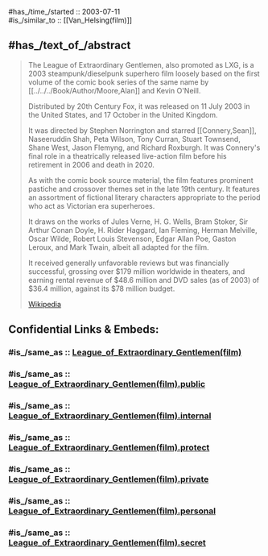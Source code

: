 
#has_/time_/started :: 2003-07-11  
#is_/similar_to :: [[Van_Helsing(film)]] 

## #has_/text_of_/abstract 

> The League of Extraordinary Gentlemen, also promoted as LXG, 
> is a 2003 steampunk/dieselpunk superhero film 
> loosely based on the first volume of the comic book series of the same name 
> by [[../../../Book/Author/Moore,Alan]] and Kevin O'Neill. 
> 
> Distributed by 20th Century Fox, it was released on 11 July 2003 in the United States, 
> and 17 October in the United Kingdom. 
> 
> It was directed by Stephen Norrington and starred [[Connery,Sean]], Naseeruddin Shah, 
> Peta Wilson, Tony Curran, Stuart Townsend, Shane West, Jason Flemyng, 
> and Richard Roxburgh. 
> It was Connery's final role in a theatrically released live-action film 
> before his retirement in 2006 and death in 2020.
>
> As with the comic book source material, 
> the film features prominent pastiche and crossover themes set in the late 19th century. 
> It features an assortment of fictional literary characters appropriate to the period 
> who act as Victorian era superheroes. 
> 
> It draws on the works of Jules Verne, H. G. Wells, Bram Stoker, Sir Arthur Conan Doyle, 
> H. Rider Haggard, Ian Fleming, Herman Melville, Oscar Wilde, Robert Louis Stevenson, 
> Edgar Allan Poe, Gaston Leroux, and Mark Twain, albeit all adapted for the film.
>
> It received generally unfavorable reviews but was financially successful, 
> grossing over $179 million worldwide in theaters, 
> and earning rental revenue of $48.6 million 
> and DVD sales (as of 2003) of $36.4 million, against its $78 million budget.
>
> [Wikipedia](https://en.wikipedia.org/wiki/The%20League%20of%20Extraordinary%20Gentlemen%20(film))


## Confidential Links & Embeds: 

### #is_/same_as :: [League_of_Extraordinary_Gentlemen(film)](/_Standards/Society/Communication/Media/Movie/Movie-Genre/Fantasy-Movie/League_of_Extraordinary_Gentlemen(film).md) 

### #is_/same_as :: [League_of_Extraordinary_Gentlemen(film).public](/_public/Society/Communication/Media/Movie/Movie-Genre/Fantasy-Movie/League_of_Extraordinary_Gentlemen(film).public.md) 

### #is_/same_as :: [League_of_Extraordinary_Gentlemen(film).internal](/_internal/Society/Communication/Media/Movie/Movie-Genre/Fantasy-Movie/League_of_Extraordinary_Gentlemen(film).internal.md) 

### #is_/same_as :: [League_of_Extraordinary_Gentlemen(film).protect](/_protect/Society/Communication/Media/Movie/Movie-Genre/Fantasy-Movie/League_of_Extraordinary_Gentlemen(film).protect.md) 

### #is_/same_as :: [League_of_Extraordinary_Gentlemen(film).private](/_private/Society/Communication/Media/Movie/Movie-Genre/Fantasy-Movie/League_of_Extraordinary_Gentlemen(film).private.md) 

### #is_/same_as :: [League_of_Extraordinary_Gentlemen(film).personal](/_personal/Society/Communication/Media/Movie/Movie-Genre/Fantasy-Movie/League_of_Extraordinary_Gentlemen(film).personal.md) 

### #is_/same_as :: [League_of_Extraordinary_Gentlemen(film).secret](/_secret/Society/Communication/Media/Movie/Movie-Genre/Fantasy-Movie/League_of_Extraordinary_Gentlemen(film).secret.md)

